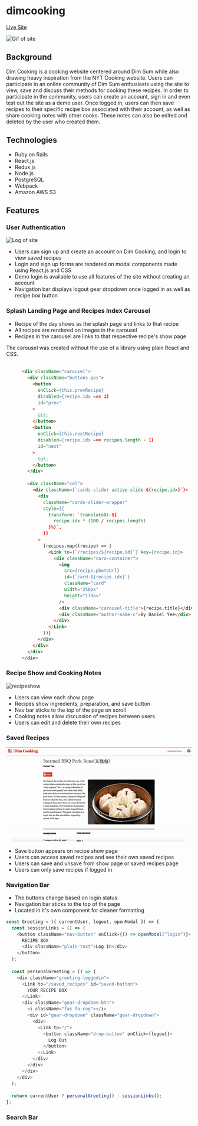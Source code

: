 # dimcooking

[Live Site](https://dimcooking.herokuapp.com/#/)




![Gif of site](https://github.com/danjamesyee/dimcooking/blob/master/app/assets/images/gifofsite.gif?raw=true)


## Background

Dim Cooking is a cooking website centered around Dim Sum while also drawing heavy inspiration from the NYT Cooking website. Users can participate in an online community of Dim Sum enthusiasts using the site to view, save and discuss their methods for cooking these recipes. In order to participate in the community, users can create an account, sign in and even test out the site as a demo user. Once logged in, users can then save recipes to their specific recipe box associated with their account, as well as share cooking notes with other cooks. These notes can also be edited and deleted by the user who created them. 


## Technologies

  * Ruby on Rails
  * React.js
  * Redux.js
  * Node.js
  * PostgreSQL
  * Webpack
  * Amazon AWS S3


## Features

### User Authentication

![Log of site](https://github.com/danjamesyee/dimcooking/blob/master/app/assets/images/login.gif?raw=true)

  * Users can sign up and create an account on Dim Cooking, and login to view saved recipes
  * Login and sign up forms are rendered on modal components made using React.js and CSS
  * Demo login is available to use all features of the site without creating an account
  * Navigation bar displays logout gear dropdown once logged in as well as recipe box button
  
### Splash Landing Page and Recipes Index Carousel

  * Recipe of the day shows as the splash page and links to that recipe
  * All recipes are rendered on images in the carousel
  * Recipes in the carousel are links to that respective recipe's show page
  
  The carousel was created without the use of a library using plain React and CSS.
  ```HTML

        <div className="carousel">
          <div className="buttons-pos">
            <button
              onClick={this.prevRecipe}
              disabled={recipe.idx === 1}
              id="prev"
            >
              &lt;
            </button>
            <button
              onClick={this.nextRecipe}
              disabled={recipe.idx === recipes.length - 1}
              id="next"
            >
              &gt;
            </button>
          </div>

          <div className="col">
            <div className={`cards-slider active-slide-${recipe.idx}`}>
              <div
                className="cards-slider-wrapper"
                style={{
                  transform: `translateX(-${
                    recipe.idx * (100 / recipes.length)
                  }%)`,
                }}
              >
                {recipes.map((recipe) => (
                  <Link to={`/recipes/${recipe.id}`} key={recipe.id}>
                    <div className="caro-container">
                      <img
                        src={recipe.photoUrl}
                        id={`card-${recipe.idx}`}
                        className="card"
                        width="250px"
                        height="170px"
                      />
                      <div className="carousel-title">{recipe.title}</div>
                      <div className="author-name-c">By Daniel Yee</div>
                    </div>
                  </Link>
                ))}
              </div>
            </div>
          </div>
        </div>
 ```
 
 ### Recipe Show and Cooking Notes
 
 ![recipeshow](https://github.com/danjamesyee/dimcooking/blob/master/app/assets/recipeshow.gif?raw=true)
 
   * Users can view each show page
   * Recipes show ingredients, preparation, and save button
   * Nav bar sticks to the top of the page on scroll
   * Cooking notes allow discussion of recipes between users
   * Users can edit and delete their own recipes
   
 ### Saved Recipes
 
 ![recipesave](https://github.com/danjamesyee/dimcooking/blob/master/app/assets/images/saved.gif?raw=true)
 
   * Save button appears on recipe show page
   * Users can access saved recipes and see their own saved recipes
   * Users can save and unsave from show page or saved recipes page
   * Users can only save recipes if logged in
   
 ### Navigation Bar
 
   * The buttons change based on login status
   * Navigation bar sticks to the top of the page
   * Located in it's own component for cleaner formatting
   
```Javascript
const Greeting = ({ currentUser, logout, openModal }) => {
  const sessionLinks = () => (
    <button className="nav-button" onClick={() => openModal("login")}>
      RECIPE BOX
      <div className="plain-text">Log In</div>
    </button>
  );

  const personalGreeting = () => (
    <div className="greeting-loggedin">
      <Link to="/saved_recipes" id="saved-button">
        YOUR RECIPE BOX
      </Link>
      <div className="gear-dropdown-btn">
        <i className="fas fa-cog"></i>
        <div id="gear-dropdown" className="gear-dropdown">
          <div>
            <Link to="/">
              <button className="drop-button" onClick={logout}>
                Log Out
              </button>
            </Link>
          </div>
        </div>
      </div>
    </div>
  );

  return currentUser ? personalGreeting() : sessionLinks();
};
```
 ### Search Bar
